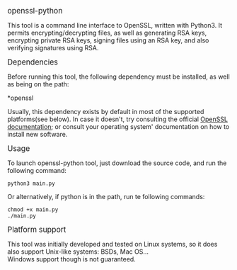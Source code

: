 <big>openssl-python</big>

This tool is a command line interface to OpenSSL, written with Python3.
It permits encrypting/decrypting files, as well as generating RSA keys, encrypting private RSA keys, signing files using an RSA key, and also verifying signatures using RSA.  
  
<big>Dependencies</big>
  
Before running this tool, the following dependency must be installed, as well as being on the path:

*openssl  
  
Usually, this dependency exists by default in most of the supported platforms(see below). In case it doesn't, try consulting the official [OpenSSL documentation](https://www.openssl.org/docs/); or consult your operating system' documentation on how to install new software. 
  
<big>Usage</big>

To launch openssl-python tool, just download the source code, and run the following command:  
```
python3 main.py
```
Or alternatively, if python is in the path, run te following commands:
```
chmod +x main.py
./main.py
```
  

<big>Platform support</big>

This tool was initially developed and tested on Linux systems, so it does also support Unix-like systems: BSDs, Mac OS...  
Windows support though is not guaranteed.

